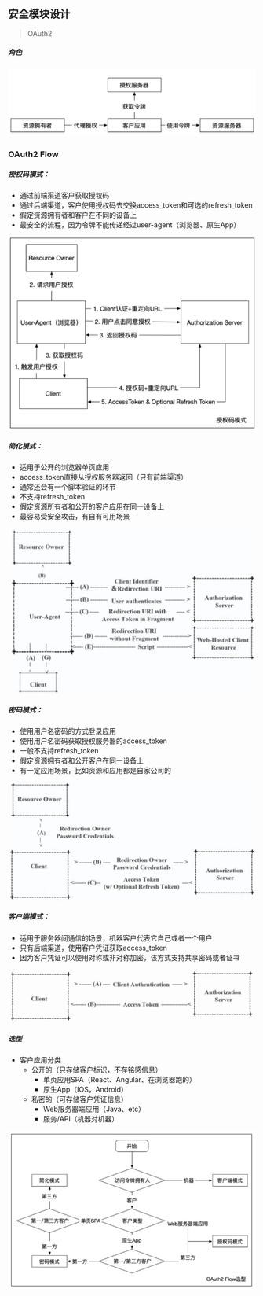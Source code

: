 ## 安全模块设计

> OAuth2

##### 角色

![image-20200404143504737](assets/image-20200404143504737.png)



### OAuth2 Flow



##### 授权码模式：

- 通过前端渠道客户获取授权码
- 通过后端渠道，客户使用授权码去交换access_token和可选的refresh_token
- 假定资源拥有者和客户在不同的设备上
- 最安全的流程，因为令牌不能传递经过user-agent（浏览器、原生App）



![image-20200404134522182](assets/image-20200404134522182.png)



##### 简化模式：

- 适用于公开的浏览器单页应用
- access_token直接从授权服务器返回（只有前端渠道）
- 通常还会有一个脚本验证的环节
- 不支持refresh_token
- 假定资源所有者和公开的客户应用在同一设备上
- 最容易受安全攻击，有自有可用场景

![image-20200404141944181](assets/image-20200404141944181.png)



##### 密码模式：

- 使用用户名密码的方式登录应用
- 使用用户名密码获取授权服务器的access_token
- 一般不支持refresh_token
- 假定资源拥有者和公开客户在同一设备上
- 有一定应用场景，比如资源和应用都是自家公司的

![image-20200404142243375](assets/image-20200404142243375.png)



##### 客户端模式：

- 适用于服务器间通信的场景，机器客户代表它自己或者一个用户
- 只有后端渠道，使用客户凭证获取access_token
- 因为客户凭证可以使用对称或非对称加密，该方式支持共享密码或者证书

![image-20200404142458750](assets/image-20200404142458750.png)



##### 选型

- 客户应用分类
  - 公开的（只存储客户标识，不存铭感信息）
    - 单页应用SPA（React、Angular、在浏览器跑的）
    - 原生App（IOS，Android）
  - 私密的（可存储客户凭证信息）
    - Web服务器端应用（Java、etc）
    - 服务/API（机器对机器）

![image-20200404160050223](assets/image-20200404160050223.png)